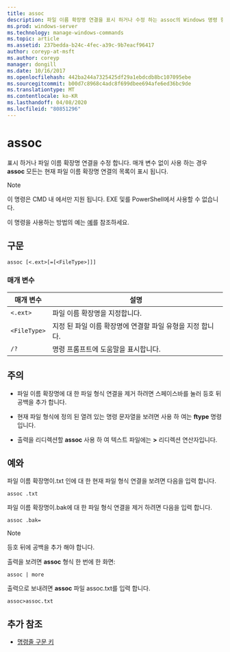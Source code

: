 ```yaml
---
title: assoc
description: 파일 이름 확장명 연결을 표시 하거나 수정 하는 assoc의 Windows 명령 항목입니다.
ms.prod: windows-server
ms.technology: manage-windows-commands
ms.topic: article
ms.assetid: 237bedda-b24c-4fec-a39c-9b7eacf96417
author: coreyp-at-msft
ms.author: coreyp
manager: dongill
ms.date: 10/16/2017
ms.openlocfilehash: 442ba244a7325425df29a1ebdcdb8bc107095ebe
ms.sourcegitcommit: b00d7c8968c4adc8f699dbee694afe6ed36bc9de
ms.translationtype: MT
ms.contentlocale: ko-KR
ms.lasthandoff: 04/08/2020
ms.locfileid: "80851296"
---
```

# <a name="assoc"></a>assoc

표시 하거나 파일 이름 확장명 연결을 수정 합니다. 매개 변수 없이 사용 하는 경우 **assoc** 모든는 현재 파일 이름 확장명 연결의 목록이 표시 됩니다.

> [!NOTE]
> 이 명령은 CMD 내 에서만 지원 됩니다. EXE 및를 PowerShell에서 사용할 수 없습니다.

이 명령을 사용하는 방법의 예는 [예](#BKMK_examples)를 참조하세요.

## <a name="syntax"></a>구문

```
assoc [<.ext>[=[<FileType>]]]
```

### <a name="parameters"></a>매개 변수

| 매개 변수 | 설명 |
| --------- | ----------- |
| `<.ext>` | 파일 이름 확장명을 지정합니다. |
| `<FileType>` | 지정 된 파일 이름 확장명에 연결할 파일 유형을 지정 합니다. |
| `/?` | 명령 프롬프트에 도움말을 표시합니다. |

## <a name="remarks"></a>주의

- 파일 이름 확장명에 대 한 파일 형식 연결을 제거 하려면 스페이스바를 눌러 등호 뒤 공백을 추가 합니다.

- 현재 파일 형식에 정의 된 열려 있는 명령 문자열을 보려면 사용 하 여는 **ftype** 명령입니다.

- 출력을 리디렉션할 **assoc** 사용 하 여 텍스트 파일에는 **>** 리디렉션 연산자입니다.

## <a name="examples"></a><a name=BKMK_examples></a>예와

파일 이름 확장명이.txt 인에 대 한 현재 파일 형식 연결을 보려면 다음을 입력 합니다.

```
assoc .txt
```

파일 이름 확장명이.bak에 대 한 파일 형식 연결을 제거 하려면 다음을 입력 합니다.

```
assoc .bak= 
```

> [!NOTE]
> 등호 뒤에 공백을 추가 해야 합니다.

출력을 보려면 **assoc** 형식 한 번에 한 화면:

```
assoc | more
```

출력으로 보내려면 **assoc** 파일 assoc.txt를 입력 합니다.

```
assoc>assoc.txt
```

## <a name="additional-references"></a>추가 참조

- [명령줄 구문 키](command-line-syntax-key.md)
